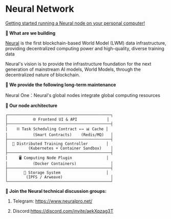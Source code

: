 # Neural Network

[Getting started running a Neural node on your personal computer!](https://github.com/Neuralpro-network/neural-gitbook/blob/main/user-guide/quick-start.md)

**🚀  What are we building**

[Neural](https://www.neuralpro.net/) is the first blockchain-based World Model (LWM) data infrastructure, providing decentralized computing power and high-quality, diverse training data

Neural's vision is to provide the infrastructure foundation for the next generation of mainstream AI models, World Models, through the decentralized nature of blockchain.

**🔄 We provide the following long-term maintenance**

Neural One：Neural's global nodes integrate global computing resources

**🤖 Our node architecture**

```
┌─────────────────────────────────────────────┐
│           🌐 Frontend UI & API             │
├─────────────────────────────────────────────┤
│    ⛓️ Task Scheduling Contract ←→ 📊 Cache │
│           (Smart Contracts)    (Redis/MQ)   │
├─────────────────────────────────────────────┤
│  🎯 Distributed Training Controller        │
│         (Kubernetes + Container Sandbox)    │
├─────────────────────────────────────────────┤
│     🖥️ Computing Node Plugin               │
│           (Docker Containers)               │
├─────────────────────────────────────────────┤
│       💾 Storage System                    │
│        (IPFS / Arweave)                     │
└─────────────────────────────────────────────┘
```

**🤗 Join the Neural technical discussion groups:**

1. Telegram: https://www.neuralpro.net/

2. Discord:https://discord.com/invite/aekXpzag3T
